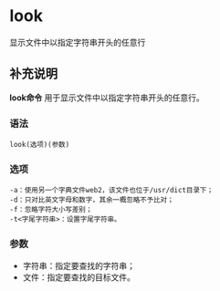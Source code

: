 # look

显示文件中以指定字符串开头的任意行

## 补充说明

**look命令** 用于显示文件中以指定字符串开头的任意行。

### 语法

```text
look(选项)(参数)
```

### 选项

```text
-a：使用另一个字典文件web2，该文件也位于/usr/dict目录下；
-d：只对比英文字母和数字，其余一概忽略不予比对；
-f：忽略字符大小写差别；
-t<字尾字符串>：设置字尾字符串。
```

### 参数

* 字符串：指定要查找的字符串；
* 文件：指定要查找的目标文件。

